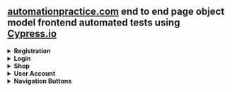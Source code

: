 ## [automationpractice.com](http://automationpractice.com/index.php?) end to end page object model frontend automated tests using [Cypress.io](https://www.cypress.io/)

<details>
  <summary><b>Registration</b></summary>

- [registration.cy.js](https://github.com/Wellsx/AutomationPracticePOM/blob/main/cypress/e2e/Registration/registration.cy.js) - Register a new user
- [registration_male_female.cy.js](https://github.com/Wellsx/AutomationPracticePOM/blob/main/cypress/e2e/Registration/registration_male_female.cy.js) - Register a new male or female user and saving the email in a [json file](https://github.com/Wellsx/AutomationPracticePOM/tree/main/cypress/fixtures)
- [registration_multiple.cy.js](https://github.com/Wellsx/AutomationPracticePOM/blob/main/cypress/e2e/Registration/registration_multiple.cy.js) - Register multiple users and saving the user email in a [json file](https://github.com/Wellsx/AutomationPracticePOM/blob/main/cypress/fixtures/users.json)
- [registration_new_address_name.cy.js](https://github.com/Wellsx/AutomationPracticePOM/blob/main/cypress/e2e/Registration/registration_new_address_name.cy.js) - Register a new user with a different address name/lastname
- [registration_new_email.cy.js](https://github.com/Wellsx/AutomationPracticePOM/blob/main/cypress/e2e/Registration/registration_new_email.cy.js) - Register a new user with a different email
- [registration_new_email_and_name.cy.js](https://github.com/Wellsx/AutomationPracticePOM/blob/main/cypress/e2e/Registration/registration_new_email_and_name.cy.js) - Register a new user with a different email and address name/lastname

</details>

<details>
  <summary><b>Login</b></summary>

- [login.cy.js](https://github.com/Wellsx/AutomationPracticePOM/blob/main/cypress/e2e/Login/login.cy.js) - Logs the user in
- [login_with_new_male_user.cy.js](https://github.com/Wellsx/AutomationPracticePOM/blob/main/cypress/e2e/Login/login_with_new_male_user.cy.js) - Logging in as a [newly registered male user](https://github.com/Wellsx/AutomationPracticePOM/blob/main/cypress/fixtures/male_users.json)
- [login_with_new_female_user.cy.js](https://github.com/Wellsx/AutomationPracticePOM/blob/main/cypress/e2e/Login/login_with_new_female_user.cy.js) - Logging in as a [newly registered female user](https://github.com/Wellsx/AutomationPracticePOM/blob/main/cypress/fixtures/female_users.json)
- [invalid_login_error.cy.js](https://github.com/Wellsx/AutomationPracticePOM/blob/main/cypress/e2e/Login/Invalid_login_error.cy.js) - Logs the user in with wrong credentials and verifies the error message

</details>

<details>
  <summary><b>Shop</b></summary>

- [dress_purchase.cy.js](https://github.com/Wellsx/AutomationPracticePOM/blob/main/cypress/e2e/Shop/dress_purchase.cy.js) - Purchasing a dress and logging in through order purchase step
- [blouse_purchase.cy.js](https://github.com/Wellsx/AutomationPracticePOM/blob/main/cypress/e2e/Shop/blouse_purchase.cy.js) - Log in as a female user and purchase blouse
- [blouse_and_dress_purchase.cy.js](https://github.com/Wellsx/AutomationPracticePOM/blob/main/cypress/e2e/Shop/blouse_and_dress_purchase.cy.js) - Purchasing multiple items
- [wishlist.cy.js](https://github.com/Wellsx/AutomationPracticePOM/blob/main/cypress/e2e/Shop/wishlist.cy.js) - Login and add an item to wishlist and verify wishlist

</details>

<details>
  <summary><b>User Account</b></summary>

- [personal_information.cy.js](https://github.com/Wellsx/AutomationPracticePOM/blob/main/cypress/e2e/User_Account/personal_information.cy.js) - My personal information button and page test
- [update_address.cy.js](https://github.com/Wellsx/AutomationPracticePOM/blob/main/cypress/e2e/User_Account/update_address.cy.js) - Login and update user address
- [add_new_address.cy.js](https://github.com/Wellsx/AutomationPracticePOM/blob/main/cypress/e2e/User_Account/add_new_address.cy.js) - Login and add a new user address
- [delete_address.cy.js](https://github.com/Wellsx/AutomationPracticePOM/blob/main/cypress/e2e/User_Account/delete_address.cy.js) - Login and delete user address
- [order_history.cy.js](https://github.com/Wellsx/AutomationPracticePOM/blob/main/cypress/e2e/User_Account/order_history.cy.js) - Login open order history and verify last order

</details>

<details>
  <summary><b>Navigation Buttons</b></summary>

- [top_menu_buttons.cy.js](https://github.com/Wellsx/AutomationPracticePOM/blob/main/cypress/e2e/Navigation_Buttons/top_menu_buttons.cy.js) - Tests top menu navigation buttons and submenus
- [search.cy.js](https://github.com/Wellsx/AutomationPracticePOM/blob/main/cypress/e2e/Navigation_Buttons/search.cy.js) - Search for an item using the search bar
- [customer_service.cy.js](https://github.com/Wellsx/AutomationPracticePOM/blob/main/cypress/e2e/Navigation_Buttons/customer_service.cy.js) - Typing a sample message, uploading an image and sending it to customer service

</details>
